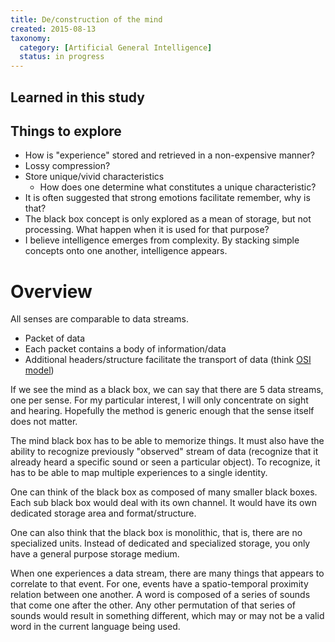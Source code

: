 ```yaml
---
title: De/construction of the mind
created: 2015-08-13
taxonomy:
  category: [Artificial General Intelligence]
  status: in progress
---
```


## Learned in this study

## Things to explore

* How is "experience" stored and retrieved in a non-expensive manner?
* Lossy compression?
* Store unique/vivid characteristics
    * How does one determine what constitutes a unique characteristic?
* It is often suggested that strong emotions facilitate remember, why is that?
* The black box concept is only explored as a mean of storage, but not processing. What happen when it is used for that purpose?
* I believe intelligence emerges from complexity. By stacking simple concepts onto one another, intelligence appears.

# Overview

All senses are comparable to data streams.

- Packet of data
- Each packet contains a body of information/data
- Additional headers/structure facilitate the transport of data (think [OSI model](https://en.wikipedia.org/wiki/OSI_model))

If we see the mind as a black box, we can say that there are 5 data streams, one per sense. For my particular interest, I will only concentrate on sight and hearing. Hopefully the method is generic enough that the sense itself does not matter.

The mind black box has to be able to memorize things. It must also have the ability to recognize previously "observed" stream of data (recognize that it already heard a specific sound or seen a particular object). To recognize, it has to be able to map multiple experiences to a single identity.

One can think of the black box as composed of many smaller black boxes. Each sub black box would deal with its own channel. It would have its own dedicated storage area and format/structure.

One can also think that the black box is monolithic, that is, there are no specialized units. Instead of dedicated and specialized storage, you only have a general purpose storage medium.

When one experiences a data stream, there are many things that appears to correlate to that event. For one, events have a spatio-temporal proximity relation between one another. A word is composed of a series of sounds that come one after the other. Any other permutation of that series of sounds would result in something different, which may or may not be a valid word in the current language being used.
